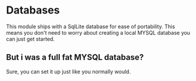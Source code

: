 # Databases

This module ships with a SqlLite database for ease of portability. This means you don't need to worry about creating a local MYSQL database you can just get started.

## But i was a full fat MYSQL database?

Sure, you can set it up just like you normally would.

